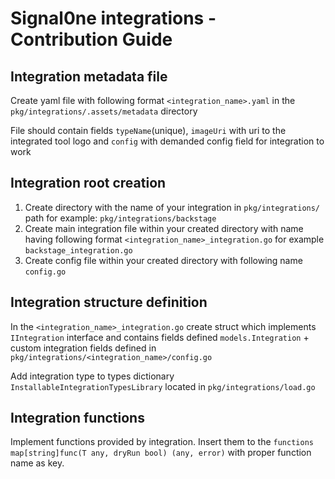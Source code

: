 # Signal0ne integrations - Contribution Guide

## Integration metadata file

Create yaml file with following format `<integration_name>.yaml` in the
`pkg/integrations/.assets/metadata` directory

File should contain fields `typeName`(unique), `imageUri` with uri to the
integrated tool logo and `config` with demanded config field for integration to
work

## Integration root creation

1. Create directory with the name of your integration in `pkg/integrations/`
   path for example: `pkg/integrations/backstage`
2. Create main integration file within your created directory with name having
   following format `<integration_name>_integration.go` for example
   `backstage_integration.go`
3. Create config file within your created directory with following name
   `config.go`

## Integration structure definition

In the `<integration_name>_integration.go` create struct which implements
`IIntegration` interface and contains fields defined `models.Integration` +
custom integration fields defined in
`pkg/integrations/<integration_name>/config.go`

Add integration type to types dictionary `InstallableIntegrationTypesLibrary`
located in `pkg/integrations/load.go`

## Integration functions

Implement functions provided by integration. Insert them to the
`functions map[string]func(T any, dryRun bool) (any, error)` with proper
function name as key.
